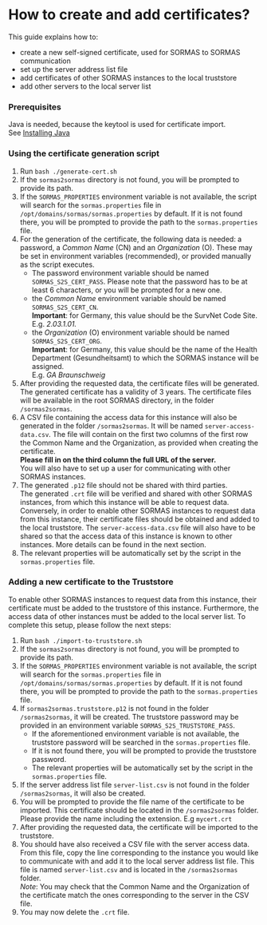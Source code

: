 # How to create and add certificates?

This guide explains how to:
 * create a new self-signed certificate, used for SORMAS to SORMAS communication
 * set up the server address list file
 * add certificates of other SORMAS instances to the local truststore
 * add other servers to the local server list
   
### Prerequisites

Java is needed, because the keytool is used for certificate import. <br/>
See [Installing Java](SERVER_SETUP.md#java-11)

### Using the certificate generation script

1. Run ``bash ./generate-cert.sh``
2. If the ``sormas2sormas`` directory is not found, you will be prompted to provide its path.
3. If the ``SORMAS_PROPERTIES`` environment variable is not available, the script will search for the ``sormas.properties`` 
file in ``/opt/domains/sormas/sormas.properties`` by default. If it is not found there, you will be prompted to provide 
the path to the ``sormas.properties`` file.
4. For the generation of the certificate, the following data is needed: a password, a *Common Name* (CN) 
    and an *Organization* (O). These may be set in environment variables (recommended), or provided 
    manually as the script executes.
    * The password environment variable should be named ``SORMAS_S2S_CERT_PASS``. Please note that the password has to be 
    at least 6 characters, or you will be prompted for a new one.
    * the *Common Name* environment variable should be named ``SORMAS_S2S_CERT_CN``.<br/>
    **Important**: for Germany, this value should be the SurvNet Code Site. <br/>
    E.g. *2.03.1.01.*
    * the *Organization* (O) environment variable should be named ``SORMAS_S2S_CERT_ORG``.<br/>
    **Important**: for Germany, this value should be the name of the Health Department (Gesundheitsamt) 
    to which the SORMAS instance will be assigned. <br/>
    E.g. *GA Braunschweig*
5. After providing the requested data, the certificate files will be generated. <br/>
   The generated certificate has a validity of 3 years. 
   The certificate files will be available in the root SORMAS directory, in the folder ``/sormas2sormas``.
6. A CSV file containing the access data for this instance will also be generated in the folder ``/sormas2sormas``.
   It will be named ``server-access-data.csv``.
   The file will contain on the first two columns of the first row the Common Name and the Organization, as provided
   when creating the certificate. <br/>
   **Please fill in on the third column the full URL of the server.** <br/>
   You will also have to set up a user for communicating with other SORMAS instances.
7. The generated ``.p12`` file should not be shared with third parties. <br/>
   The generated ``.crt`` file will be verified and shared with other SORMAS instances, from which this instance
   will be able to request data. Conversely, in order to enable other SORMAS instances to request data from this 
   instance, their certificate files should be obtained and added to the local truststore. The ``server-access-data.csv``
   file will also have to be shared so that the access data of this instance is known to other instances. 
   More details can be found in the next section.
8. The relevant properties will be automatically set by the script in the ``sormas.properties`` file.

### Adding a new certificate to the Truststore

To enable other SORMAS instances to request data from this instance, their certificate must be added to the 
truststore of this instance. Furthermore, the access data of other instances must be added to the local server
list. To complete this setup, please follow the next steps:
1. Run ``bash ./import-to-truststore.sh``
2. If the ``sormas2sormas`` directory is not found, you will be prompted to provide its path.
3. If the ``SORMAS_PROPERTIES`` environment variable is not available, the script will search for the ``sormas.properties`` 
   file in ``/opt/domains/sormas/sormas.properties`` by default. If it is not found there, you will be prompted to provide 
   the path to the ``sormas.properties`` file.
4. If ``sormas2sormas.truststore.p12`` is not found in the folder ``/sormas2sormas``, it will be created. 
    The truststore password may be provided in an environment variable ``SORMAS_S2S_TRUSTSTORE_PASS``.
    * If the aforementioned environment variable is not available, the truststore password will be searched in the 
    ``sormas.properties`` file.
    * If it is not found there, you will be prompted to provide the truststore password.
    * The relevant properties will be automatically set by the script in the ``sormas.properties`` file.
5. If the server address list file ``server-list.csv`` is not found in the folder ``/sormas2sormas``, it will also be created.
6. You will be prompted to provide the file name of the certificate to be imported. This certificate should be located
in the ``/sormas2sormas`` folder. Please provide the name including the extension. E.g ``mycert.crt``
7. After providing the requested data, the certificate will be imported to the truststore.
8. You should have also received a CSV file with the server access data. From this file, copy the line corresponding to the
    instance you would like to communicate with and add it to the local server address list file. This file is named
    ``server-list.csv`` and is located in the ``/sormas2sormas`` folder. <br/>
    *Note*: You may check that the Common Name and the Organization of the certificate match the ones corresponding to 
    the server in the CSV file.
9. You may now delete the ``.crt`` file.
